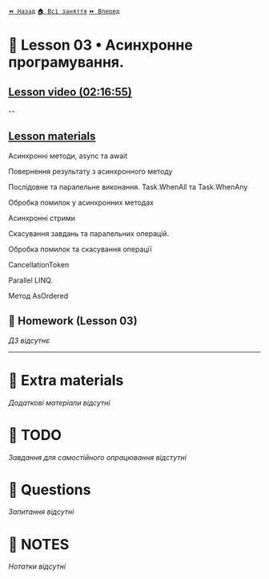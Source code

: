 ﻿[`⏪ Назад`](../02/README.md)  [`🏠 Всі заняття`](../../README.md)  [`⏩ Вперед`](../04/README.md)

# 📗 Lesson 03 • Aсинхронне програмування.

## [Lesson video (02:16:55)](https://youtu.be/LuD1s58fw-s)

--

## [Lesson materials](https://lms.ithillel.ua/groups/65a65fe34c3a2d3372eef8ea/lessons/65a65fe44c3a2d3372eef96d)

Асинхронні методи, async та await

Повернення результату з асинхронного методу

Послідовне та паралельне виконання. Task.WhenAll та Task.WhenAny

Обробка помилок у асинхронних методах

Асинхронні стрими

Скасування завдань та паралельних операцій.

Обробка помилок та скасування операції

CancellationToken

Parallel LINQ.

Метод AsOrdered

## 📕 Homework (Lesson 03)
*ДЗ відсутнє*

---

# 📘 Extra materials

*Додаткові матеріали відсутні*

# 📘 TODO
*Завдання для самостійного опрацювання відстутні*

# 📘 Questions
*Запитання відсутні*

# 📘 NOTES
*Нотатки відсутні*